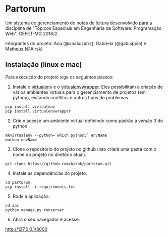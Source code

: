 # Partorum

Um sistema de gerenciamento de notas de leitura desenvolvido para a disciplina de "Tópicos Especiais em Engenharia de Software: Programação Web", CEFET-MG 2018/2.

Integrantes do projeto: Ana (@analuizatrz), Gabriela (@gabiapple) e Matheus (@Airak)

## Instalação (linux e mac)

Para execução do projeto siga os seguintes passos:

1. Instale o [virtualenv](https://pypi.python.org/pypi/virtualenv) e o [virtualenvwrapper](http://virtualenvwrapper.readthedocs.org/en/latest/). Eles possibilitam a criação de vários ambientes virtuais para o gerenciamento de projetos (em python), evitando conflitos e outros tipos de problemas.

```shell
pip install virtualenv
pip install virtualenvwrapper
```

2. Crie e acesse um ambiente virtual definindo como padrão a versão 3 do python.

```shell
mkvirtualenv --python=`which python3` envName
workon envName
```

3. Clone o repositório do projeto no github (isto criará uma pasta com o nome do projeto no diretório atual).

```shell
git clone https://github.com/Airak/partorum.git
```

4. Instale as dependências do projeto.

```shell
cd partorum
pip install -r requirements.txt
```

5. Rode a aplicação.

```shell
cd api
python manage.py runserver
```

6. Abra o seu navegador e acesse:

http://127.0.0.1/8000
